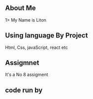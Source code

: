 ## About Me
1> My Name is Liton
## Using language By Project
Html, Css, javaScript, react etc
## Assigmnet
It's a No 8 assigment
## code run by 